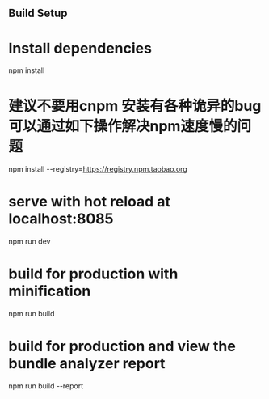 ## Build Setup

# Install dependencies
npm install

# 建议不要用cnpm  安装有各种诡异的bug 可以通过如下操作解决npm速度慢的问题
npm install --registry=https://registry.npm.taobao.org

# serve with hot reload at localhost:8085
npm run dev

# build for production with minification
npm run build

# build for production and view the bundle analyzer report
npm run build --report

